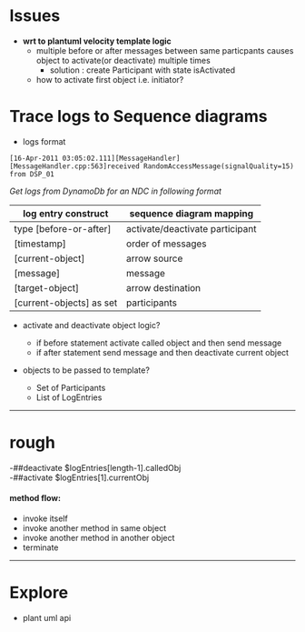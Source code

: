 # Issues

- **wrt to plantuml velocity template logic**
  - multiple before or after messages between same particpants causes object to activate(or deactivate) multiple times
    - solution : create Participant with state isActivated
  - how to activate first object i.e. initiator?

# Trace logs to Sequence diagrams

- logs format

`[16-Apr-2011 03:05:02.111][MessageHandler][MessageHandler.cpp:563]received RandomAccessMessage(signalQuality=15) from DSP_01`

*Get logs from DynamoDb for an NDC in following format*  

log entry construct | sequence diagram mapping  
--- | ---  
type [before-or-after] | activate/deactivate participant
[timestamp] | order of messages
[current-object] | arrow source
[message] | message
[target-object] | arrow destination
[current-objects] as set| participants

- activate and deactivate object logic?
  - if before statement activate called object and then send message
  - if after statement send message and then deactivate current object


- objects to be passed to template?
  - Set of Participants
  - List of LogEntries


-------
# rough  
-##deactivate $logEntries[length-1].calledObj  
-##activate $logEntries[1].currentObj

#### method flow:
- invoke itself
- invoke another method in same object
- invoke another method in another object
- terminate

---------

# Explore

- plant uml api
